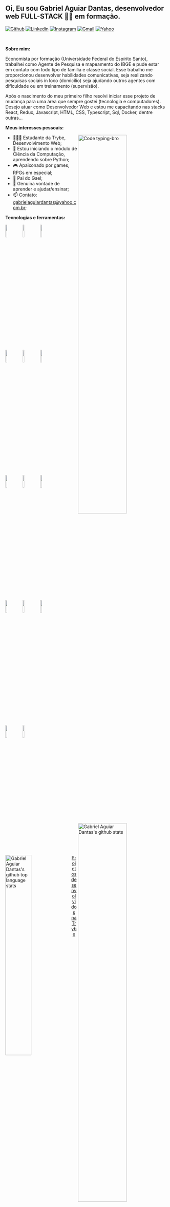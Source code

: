 <!-- Your title -->
## Oi, Eu sou Gabriel Aguiar Dantas, desenvolvedor web FULL-STACK :technologist: em formação.

<!-- Your badges
You can use the website to generate badges: https://shields.io/
-->

[![Github](https://img.shields.io/badge/-Github-000?style=flat&logo=Github&logoColor=white)](https://github.com/gabrielaguiardantas)
[![Linkedin](https://img.shields.io/badge/-LinkedIn-blue?style=flat&logo=Linkedin&logoColor=white)](https://www.linkedin.com/in/gabrielaguiardantas/)
[![Instagram](https://img.shields.io/badge/-Instagram-c13584?style=flat&labelColor=c13584&logo=instagram&logoColor=white)](https://www.instagram.com/gabrielaguiardantas/)
[![Gmail](https://img.shields.io/badge/-Gmail-c14438?style=flat&logo=Gmail&logoColor=white)](mailto:gabrielaguiardantas@gmail.com)
[![Yahoo](https://img.shields.io/badge/Yahoo!-6001D2?style=flat&logo=Yahoo!&logoColor=white)](mailto:gabrielaguiardantas@yahoo.com.br)

&nbsp;

<!-- Talking about you -->
**Sobre mim:**

Economista por formação (Universidade Federal do Espírito Santo), trabalhei como Agente de Pesquisa e mapeamento do IBGE e pude estar em contato com todo tipo de família e classe social. Esse trabalho me proporcionou desenvolver habilidades comunicativas, seja realizando pesquisas sociais in loco (domicílio) seja ajudando outros agentes com dificuldade ou em treinamento (supervisão). 

Após o nascimento do meu primeiro filho resolvi iniciar esse projeto de mudança para uma área que sempre gostei (tecnologia e computadores). Desejo atuar como Desenvolvedor Web e estou me capacitando nas stacks React, Redux, Javascript, HTML, CSS, Typescript, Sql, Docker, dentre outras...



**Meus interesses pessoais:**

<!-- Any image aligned to the right. Beware the width -->
<img width="55%" align="right" alt="Code typing-bro" src="https://user-images.githubusercontent.com/110852595/210355940-a51b0530-877b-4ac9-a776-472af9c5a50e.svg" />

- 👨🏽‍💻 Estudante da Trybe, Desenvolvimento Web;
- 🌱 Estou iniciando o módulo de Ciência da Computação, aprendendo sobre Python;
- :video_game: Apaixonado por games, RPGs em especial;
- :baby: Pai do Gael;
- 💬 Genuína vontade de aprender e ajudar/ensinar;
- 📫 Contato: gabrielaguiardantas@yahoo.com.br;

**Tecnologias e ferramentas:** 

<!-- Your github readme stats
You can use this api: https://github.com/anuraghazra/github-readme-stats
-->
<p>
    <img width="55%" align="right" alt="Gabriel Aguiar Dantas's github stats" src="https://stats.milovangudelj.com/api?username=gabrielaguiardantas&show_icons=true&include_all_commits=true&hide_border=true&locale=pt-br"/>

  <!-- Your languages and tools. Be careful with the alignment. 
  You can use this sites to get logos: https://www.vectorlogo.zone or https://simpleicons.org/
  -->
  <code><img width="10%" src="https://www.vectorlogo.zone/logos/linux/linux-ar21.svg"></code>
  <code><img width="10%" src="https://www.vectorlogo.zone/logos/w3_html5/w3_html5-ar21.svg"></code>
  <code><img width="10%" src="https://www.vectorlogo.zone/logos/w3_css/w3_css-ar21.svg"></code>
  <br />
  <code><img width="10%" src="https://www.vectorlogo.zone/logos/javascript/javascript-ar21.svg"></code>
  <code><img width="10%" src="https://www.vectorlogo.zone/logos/reactjs/reactjs-ar21.svg"></code>
  <code><img width="10%" src="https://www.vectorlogo.zone/logos/git-scm/git-scm-ar21.svg"></code>
  <br />
  <code><img width="10%" src="https://www.vectorlogo.zone/logos/gnu_bash/gnu_bash-ar21.svg"></code>
  <code><img width="10%" src="https://www.vectorlogo.zone/logos/jestjsio/jestjsio-ar21.svg"></code>
  <code><img width="10%" src="https://user-images.githubusercontent.com/110852595/210371903-a4193ae8-5141-431d-a128-3ce1e763e556.svg"></code>
  <br />
  <code><img width="10%" src="https://user-images.githubusercontent.com/110852595/211061557-aed8f672-d3c8-456f-91dd-e049590ec2d7.jpg"></code>
  <code><img width="10%" src="https://www.vectorlogo.zone/logos/docker/docker-ar21.svg"></code>
  <code><img width="10%" src="https://www.vectorlogo.zone/logos/mysql/mysql-official.svg"></code>
  <br />
  <code><img width="10%" src="https://cdn.svgporn.com/logos/typescript.svg?response-content-disposition=attachment%3Bfilename%3Dtypescript.svg"></code>
  <code><img width="10%" src="https://www.vectorlogo.zone/logos/nodejs/nodejs-ar21.svg"></code>  
</p>
<p>
    <img width="40%" align="left" alt="Gabriel Aguiar Dantas's github top language stats" src="https://github-readme-stats-git-masterrstaa-rickstaa.vercel.app/api/top-langs/?username=gabrielaguiardantas&hide_border=true&locale=pt-br&layout=compact"/>
</p>

<!-- Its main projects -->
<p align="center">
    <a title="Projetos desenvolvidos na Trybe" role="link" rel="noopener noreferrer nofollow"                       href="https://github.com/gabrielaguiardantas/Trybe/tree/main/Trybe-projetos">
    Projetos desenvolvidos na Trybe
    </a>
</p>

<br>

<!-- Your hits or visitors
site: http://hits.dwyl.com or https://visitor-badge.glitch.me
-->
<br />

<p align="center">
  <img alt="ViewCount" src="https://komarev.com/ghpvc/?username=gabrielaguiardantas&label=visitantes&color=blue&style=plastic" />
</p>

⭐️ Baseado em [Onimur](https://github.com/onimur)
